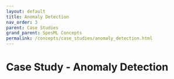 ```yaml
---
layout: default
title: Anomaly Detection
nav_order: 3
parent: Case Studies
grand_parent: SpesML Concepts
permalink: /concepts/case_studies/anomaly_detection.html
---
```

# Case Study - Anomaly Detection
